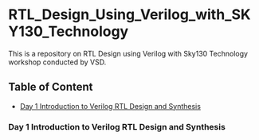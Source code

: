 # RTL_Design_Using_Verilog_with_SKY130_Technology
This is a repository on RTL Design using Verilog with Sky130 Technology workshop conducted by VSD.
## Table of Content
- [Day 1 Introduction to Verilog RTL Design and Synthesis](#Day-1-Introduction-to-Verilog-RTL-Design-and-Synthesis)

### Day 1 Introduction to Verilog RTL Design and Synthesis
